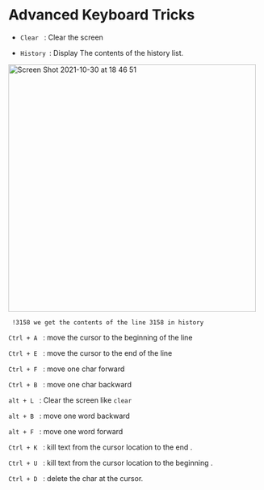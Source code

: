 # Advanced Keyboard Tricks 

* ```Clear ``` : Clear the screen  

* ```History ```: Display The contents of the history list.


<img width="490" alt="Screen Shot 2021-10-30 at 18 46 51" src="https://user-images.githubusercontent.com/92652606/139541881-d60ab3e3-6504-4feb-bf8e-821a831f7642.png">

``` !3158 we get the contents of the line 3158 in history``` 

```Ctrl + A ``` : move the cursor to the beginning of the line 

```Ctrl + E ``` : move the cursor to the end of the line 

```Ctrl + F ``` :  move one char forward 

```Ctrl + B ``` : move one char backward 

```alt + L ``` : Clear the screen like ```clear```

```alt + B ``` : move one word backward 

```alt + F ``` : move one word forward 

```Ctrl + K ``` : kill text  from the cursor location to the end .

```Ctrl + U ``` : kill text from the cursor location to the beginning . 

```Ctrl + D ``` : delete the char at the cursor.


